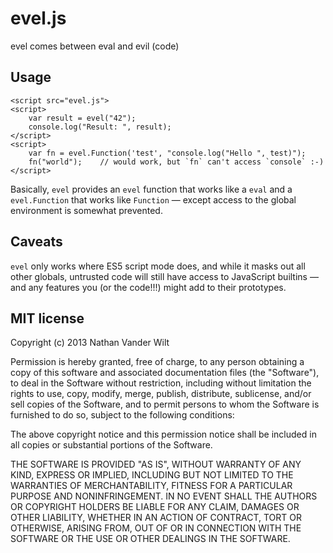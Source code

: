 # evel.js

evel comes between eval and evil (code)

## Usage

```
<script src="evel.js">
<script>
    var result = evel("42");
    console.log("Result: ", result);
</script>
<script>
    var fn = evel.Function('test', "console.log("Hello ", test)");
    fn("world");    // would work, but `fn` can't access `console` :-)
</script>
```

Basically, `evel` provides an `evel` function that works like a `eval` and a `evel.Function` that works like `Function` — except access to the global environment is somewhat prevented.

## Caveats

`evel` only works where ES5 script mode does, and while it masks out all other globals, untrusted code will still have access to JavaScript builtins — and any features you (or the code!!!) might add to their prototypes.

## MIT license

Copyright (c) 2013 Nathan Vander Wilt

Permission is hereby granted, free of charge, to any person obtaining a copy
of this software and associated documentation files (the "Software"), to deal
in the Software without restriction, including without limitation the rights
to use, copy, modify, merge, publish, distribute, sublicense, and/or sell
copies of the Software, and to permit persons to whom the Software is
furnished to do so, subject to the following conditions:

The above copyright notice and this permission notice shall be included in
all copies or substantial portions of the Software.

THE SOFTWARE IS PROVIDED "AS IS", WITHOUT WARRANTY OF ANY KIND, EXPRESS OR
IMPLIED, INCLUDING BUT NOT LIMITED TO THE WARRANTIES OF MERCHANTABILITY,
FITNESS FOR A PARTICULAR PURPOSE AND NONINFRINGEMENT. IN NO EVENT SHALL THE
AUTHORS OR COPYRIGHT HOLDERS BE LIABLE FOR ANY CLAIM, DAMAGES OR OTHER
LIABILITY, WHETHER IN AN ACTION OF CONTRACT, TORT OR OTHERWISE, ARISING FROM,
OUT OF OR IN CONNECTION WITH THE SOFTWARE OR THE USE OR OTHER DEALINGS IN
THE SOFTWARE.